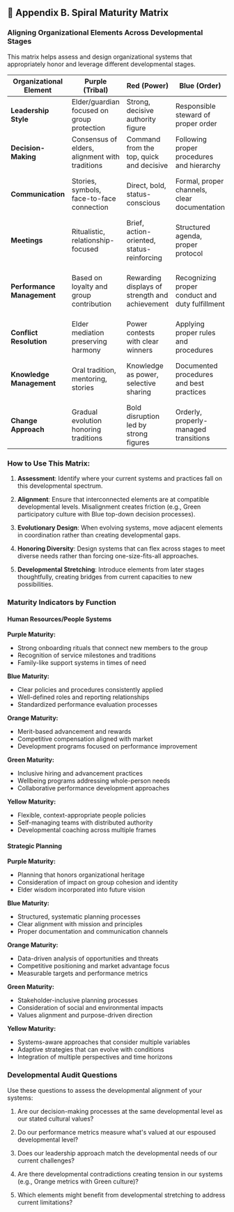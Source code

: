 ## 📘 Appendix B. Spiral Maturity Matrix

### Aligning Organizational Elements Across Developmental Stages

This matrix helps assess and design organizational systems that appropriately honor and leverage different developmental stages.

| Organizational Element | Purple (Tribal) | Red (Power) | Blue (Order) | Orange (Achievement) | Green (Communal) | Yellow (Systemic) |
|-----------------------|----------------|------------|-------------|---------------------|-----------------|-------------------|
| **Leadership Style** | Elder/guardian focused on group protection | Strong, decisive authority figure | Responsible steward of proper order | Strategic driver of results and innovation | Facilitator of group process and harmony | Integrative catalyst of contextual adaptation |
| **Decision-Making** | Consensus of elders, alignment with traditions | Command from the top, quick and decisive | Following proper procedures and hierarchy | Data-driven, outcome-focused | Inclusive consensus with all voices heard | Distributed, context-appropriate methods |
| **Communication** | Stories, symbols, face-to-face connection | Direct, bold, status-conscious | Formal, proper channels, clear documentation | Efficient, results-oriented, strategic | Dialogue-based, emotionally aware, inclusive | Multi-modal, adapting to audience and context |
| **Meetings** | Ritualistic, relationship-focused | Brief, action-oriented, status-reinforcing | Structured agenda, proper protocol | Efficient, outcome-driven, time-conscious | Participatory, inclusive, process-oriented | Flexible format adapted to the purpose |
| **Performance Management** | Based on loyalty and group contribution | Rewarding displays of strength and achievement | Recognizing proper conduct and duty fulfillment | Measuring outcomes and strategic contribution | Evaluating team contribution and relationship quality | Assessing systemic impact and adaptation |
| **Conflict Resolution** | Elder mediation preserving harmony | Power contests with clear winners | Applying proper rules and procedures | Pragmatic negotiation of interests | Dialogue-based restorative approach | Contextual integration of multiple perspectives |
| **Knowledge Management** | Oral tradition, mentoring, stories | Knowledge as power, selective sharing | Documented procedures and best practices | Strategic insights and competitive intelligence | Collaborative knowledge sharing and co-creation | Complex pattern recognition across domains |
| **Change Approach** | Gradual evolution honoring traditions | Bold disruption led by strong figures | Orderly, properly-managed transitions | Strategic innovation for competitive advantage | Participatory co-creation of new possibilities | Emergent adaptation to evolving contexts |

### How to Use This Matrix:

1. **Assessment**: Identify where your current systems and practices fall on this developmental spectrum.

2. **Alignment**: Ensure that interconnected elements are at compatible developmental levels. Misalignment creates friction (e.g., Green participatory culture with Blue top-down decision processes).

3. **Evolutionary Design**: When evolving systems, move adjacent elements in coordination rather than creating developmental gaps.

4. **Honoring Diversity**: Design systems that can flex across stages to meet diverse needs rather than forcing one-size-fits-all approaches.

5. **Developmental Stretching**: Introduce elements from later stages thoughtfully, creating bridges from current capacities to new possibilities.

### Maturity Indicators by Function

#### Human Resources/People Systems

**Purple Maturity:**
- Strong onboarding rituals that connect new members to the group
- Recognition of service milestones and traditions
- Family-like support systems in times of need

**Blue Maturity:**
- Clear policies and procedures consistently applied
- Well-defined roles and reporting relationships
- Standardized performance evaluation processes

**Orange Maturity:**
- Merit-based advancement and rewards
- Competitive compensation aligned with market
- Development programs focused on performance improvement

**Green Maturity:**
- Inclusive hiring and advancement practices
- Wellbeing programs addressing whole-person needs
- Collaborative performance development approaches

**Yellow Maturity:**
- Flexible, context-appropriate people policies
- Self-managing teams with distributed authority
- Developmental coaching across multiple frames

#### Strategic Planning

**Purple Maturity:**
- Planning that honors organizational heritage
- Consideration of impact on group cohesion and identity
- Elder wisdom incorporated into future vision

**Blue Maturity:**
- Structured, systematic planning processes
- Clear alignment with mission and principles
- Proper documentation and communication channels

**Orange Maturity:**
- Data-driven analysis of opportunities and threats
- Competitive positioning and market advantage focus
- Measurable targets and performance metrics

**Green Maturity:**
- Stakeholder-inclusive planning processes
- Consideration of social and environmental impacts
- Values alignment and purpose-driven direction

**Yellow Maturity:**
- Systems-aware approaches that consider multiple variables
- Adaptive strategies that can evolve with conditions
- Integration of multiple perspectives and time horizons

### Developmental Audit Questions

Use these questions to assess the developmental alignment of your systems:

1. Are our decision-making processes at the same developmental level as our stated cultural values?

2. Do our performance metrics measure what's valued at our espoused developmental level?

3. Does our leadership approach match the developmental needs of our current challenges?

4. Are there developmental contradictions creating tension in our systems (e.g., Orange metrics with Green culture)?

5. Which elements might benefit from developmental stretching to address current limitations?

